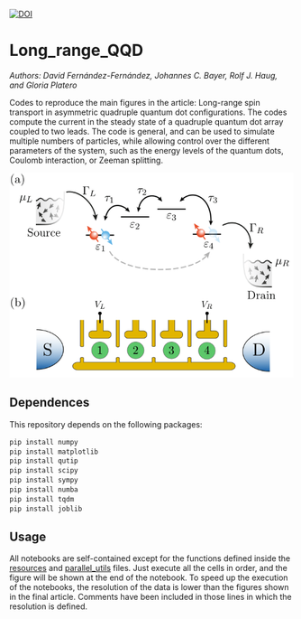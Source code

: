 [![DOI](https://zenodo.org/badge/DOI/10.5281/zenodo.16310123.svg)](https://doi.org/10.5281/zenodo.16310123)

# Long_range_QQD

_Authors: David Fernández-Fernández, Johannes C. Bayer, Rolf J. Haug, and Gloria Platero_

Codes to reproduce the main figures in the article: Long-range spin transport in asymmetric quadruple quantum dot configurations.
The codes compute the current in the steady state of a quadruple quantum dot array coupled to two leads.
The code is general, and can be used to simulate multiple numbers of particles, while allowing control over the different parameters of the system, such as the energy levels of the quantum dots, Coulomb interaction, or Zeeman splitting.

<p align="center">
  <img src="https://github.com/Davtax/Long_range_QQD/blob/main/pictures/schematic.png" width="900" title="schematic">
</p>


## Dependences

This repository depends on the following packages:

```bash
pip install numpy
pip install matplotlib
pip install qutip
pip install scipy
pip install sympy
pip install numba
pip install tqdm
pip install joblib
```

## Usage

All notebooks are self-contained except for the functions defined inside the [resources](https://github.com/Davtax/Long_range_QQD/blob/main/resources.py) and [parallel_utils](https://github.com/Davtax/Long_range_QQD/blob/main/parallel_utils.py) files. Just execute all the cells in order, and the figure will be shown at the end of the notebook.
To speed up the execution of the notebooks, the resolution of the data is lower than the figures shown in the final article.
Comments have been included in those lines in which the resolution is defined.
